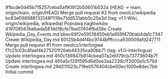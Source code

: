 91bcde0d45b715257ceba5af90912b50601b032a (HEAD -> main, origin/main, origin/HEAD) Merge pull request #2 from owolcz/wikipedia
bc83e098988133148f1118e71dd531abb0c25a3d (tag: v1.1-Wiki, origin/wikipedia, wikipedia) Poprawa nagłówków
419708563bebada581dd18cfe11be07404fbd38e Create Wkipedia_Day_Events.md
bbec69f2e59518450eb1a859f470bab4da1c7347 Create Wikipedia_Day.md
60125b4d4f4bc9744bfffccca630009afd247711 Merge pull request #1 from owolcz/interlingwa
f7c21c03c4faaf4e275201f26eb44335ea90bb71 (tag: v1.0-interlingua) Update interlingwa.md
450c139847b914cbea07a2eb179cb73773604b7f Update interlingwa.md
465a5cf291595d6d0ee3aa2239c1f3000e1c579d Create interlingwa.md
29d211023c719e0576404cbe00ec1005e8dec7bb Initial commit
